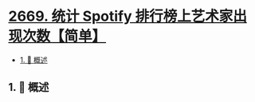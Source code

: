 # [2669. 统计 Spotify 排行榜上艺术家出现次数【简单】](https://github.com/tnotesjs/TNotes.leetcode/tree/main/notes/2669.%20%E7%BB%9F%E8%AE%A1%20Spotify%20%E6%8E%92%E8%A1%8C%E6%A6%9C%E4%B8%8A%E8%89%BA%E6%9C%AF%E5%AE%B6%E5%87%BA%E7%8E%B0%E6%AC%A1%E6%95%B0%E3%80%90%E7%AE%80%E5%8D%95%E3%80%91)

<!-- region:toc -->

- [1. 📝 概述](#1--概述)

<!-- endregion:toc -->

## 1. 📝 概述
